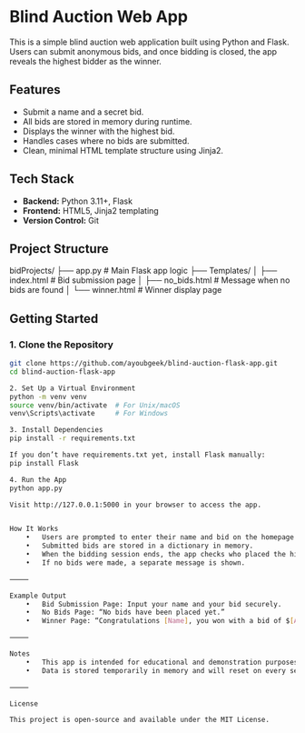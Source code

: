 # Blind Auction Web App

This is a simple blind auction web application built using Python and Flask. Users can submit anonymous bids, and once bidding is closed, the app reveals the highest bidder as the winner.

## Features

- Submit a name and a secret bid.
- All bids are stored in memory during runtime.
- Displays the winner with the highest bid.
- Handles cases where no bids are submitted.
- Clean, minimal HTML template structure using Jinja2.

## Tech Stack

- **Backend:** Python 3.11+, Flask
- **Frontend:** HTML5, Jinja2 templating
- **Version Control:** Git

## Project Structure

bidProjects/
├── app.py               # Main Flask app logic
├── Templates/
│   ├── index.html       # Bid submission page
│   ├── no_bids.html     # Message when no bids are found
│   └── winner.html      # Winner display page

## Getting Started

### 1. Clone the Repository

```bash
git clone https://github.com/ayoubgeek/blind-auction-flask-app.git
cd blind-auction-flask-app

2. Set Up a Virtual Environment
python -m venv venv
source venv/bin/activate  # For Unix/macOS
venv\Scripts\activate     # For Windows

3. Install Dependencies
pip install -r requirements.txt

If you don’t have requirements.txt yet, install Flask manually:
pip install Flask

4. Run the App
python app.py

Visit http://127.0.0.1:5000 in your browser to access the app.


How It Works
	•	Users are prompted to enter their name and bid on the homepage.
	•	Submitted bids are stored in a dictionary in memory.
	•	When the bidding session ends, the app checks who placed the highest bid and displays the winner.
	•	If no bids were made, a separate message is shown.

⸻

Example Output
	•	Bid Submission Page: Input your name and your bid securely.
	•	No Bids Page: “No bids have been placed yet.”
	•	Winner Page: “Congratulations [Name], you won with a bid of $[Amount]!”

⸻

Notes
	•	This app is intended for educational and demonstration purposes.
	•	Data is stored temporarily in memory and will reset on every server restart.

⸻

License

This project is open-source and available under the MIT License.